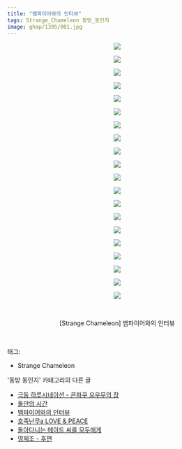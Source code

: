 ```yaml
---
title: "뱀파이어와의 인터뷰"
tags: Strange_Chameleon 동방_동인지
image: ghap/1395/001.jpg
---
```

<div class="article">
<p style="text-align: center; clear: none; float: none;"><img src="{{ site.nasurl }}/ghap/1395/001.jpg"/></p>
<p style="text-align: center; clear: none; float: none;"><img src="{{ site.nasurl }}/ghap/1395/002.jpg"/></p>
<p style="text-align: center; clear: none; float: none;"><img src="{{ site.nasurl }}/ghap/1395/003.jpg"/></p>
<p style="text-align: center; clear: none; float: none;"><img src="{{ site.nasurl }}/ghap/1395/004.jpg"/></p>
<p style="text-align: center; clear: none; float: none;"><img src="{{ site.nasurl }}/ghap/1395/005.jpg"/></p>
<p style="text-align: center; clear: none; float: none;"><img src="{{ site.nasurl }}/ghap/1395/006.jpg"/></p>
<p style="text-align: center; clear: none; float: none;"><img src="{{ site.nasurl }}/ghap/1395/007.jpg"/></p>
<p style="text-align: center; clear: none; float: none;"><img src="{{ site.nasurl }}/ghap/1395/008.jpg"/></p>
<p style="text-align: center; clear: none; float: none;"><img src="{{ site.nasurl }}/ghap/1395/009.jpg"/></p>
<p style="text-align: center; clear: none; float: none;"><img src="{{ site.nasurl }}/ghap/1395/010.jpg"/></p>
<p style="text-align: center; clear: none; float: none;"><img src="{{ site.nasurl }}/ghap/1395/011.jpg"/></p>
<p style="text-align: center; clear: none; float: none;"><img src="{{ site.nasurl }}/ghap/1395/012.jpg"/></p>
<p style="text-align: center; clear: none; float: none;"><img src="{{ site.nasurl }}/ghap/1395/013.jpg"/></p>
<p style="text-align: center; clear: none; float: none;"><img src="{{ site.nasurl }}/ghap/1395/014.jpg"/></p>
<p style="text-align: center; clear: none; float: none;"><img src="{{ site.nasurl }}/ghap/1395/015.jpg"/></p>
<p style="text-align: center; clear: none; float: none;"><img src="{{ site.nasurl }}/ghap/1395/016.jpg"/></p>
<p style="text-align: center; clear: none; float: none;"><img src="{{ site.nasurl }}/ghap/1395/017.jpg"/></p>
<p style="text-align: center; clear: none; float: none;"><img src="{{ site.nasurl }}/ghap/1395/018.jpg"/></p>
<p style="text-align: center; clear: none; float: none;"><img src="{{ site.nasurl }}/ghap/1395/019.jpg"/></p>
<p style="text-align: center; clear: none; float: none;"><img src="{{ site.nasurl }}/ghap/1395/020.jpg"/></p>
<p style="text-align: center; clear: none; float: none;"><br/></p>
<p style="text-align: center; clear: none; float: none;">[Strange Chameleon] 뱀파이어와의 인터뷰</p>
<p><br/></p>
</div><div class="tagTrail">
<p>태그: </p>
<ul>
<li>Strange Chameleon</li>
</ul>
</div><div class="another">
<p>'동방 동인지' 카테고리의 다른 글</p>
<ul>
<li><a href="/2016-08-07-ghap_1397">극동 하루시네이션 - 콘파쿠 요우무의 장</a></li>
<li><a href="/2016-08-07-ghap_1396">둘만의 시간</a></li>
<li><a href="/2016-08-07-ghap_1395">뱀파이어와의 인터뷰</a></li>
<li><a href="/2016-08-07-ghap_1394">호족난무a LOVE &amp; PEACE</a></li>
<li><a href="/2016-08-07-ghap_1393">돌아다니는 메이드 씨를 모두에게</a></li>
<li><a href="/2016-08-07-ghap_1391">영제조 - 후편</a></li>
</ul>
</div><div class="cb_module cb_fluid">
<div class="cb_wrt cb_profile">
</div><!-- commentList close -->
</div>
<br/>
<p id="refer"></p>
<br/>
